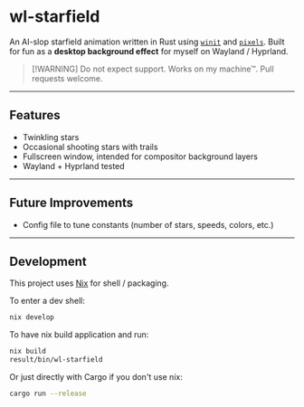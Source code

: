 # wl-starfield

An AI-slop starfield animation written in Rust using [`winit`](https://github.com/rust-windowing/winit) and [`pixels`](https://github.com/parasyte/pixels).
Built for fun as a **desktop background effect** for myself on Wayland / Hyprland.

> [!WARNING] Do not expect support. Works on my machine™.
> Pull requests welcome.

---

## Features
- Twinkling stars
- Occasional shooting stars with trails
- Fullscreen window, intended for compositor background layers
- Wayland + Hyprland tested

---

## Future Improvements
- Config file to tune constants (number of stars, speeds, colors, etc.)

---

## Development

This project uses [Nix](https://nixos.org/) for shell / packaging.

To enter a dev shell:

```sh
nix develop
```

To have nix build application and run:

```sh
nix build
result/bin/wl-starfield
```

Or just directly with Cargo if you don't use nix:

```sh
cargo run --release
```
